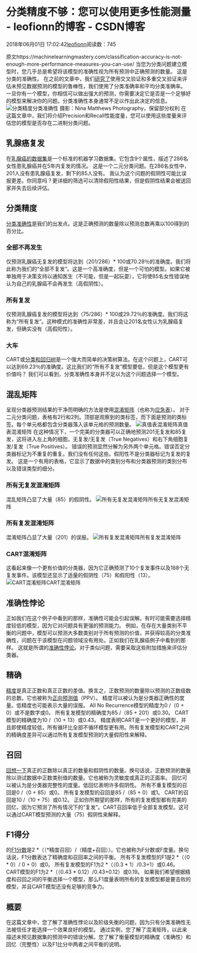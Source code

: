 
# 分类精度不够：您可以使用更多性能测量 - leofionn的博客 - CSDN博客


2018年06月01日 17:02:42[leofionn](https://me.csdn.net/qq_36142114)阅读数：745


原文https://machinelearningmastery.com/classification-accuracy-is-not-enough-more-performance-measures-you-can-use/
当您为分类问题建立模型时，您几乎总是希望将该模型的准确性视为所有预测中正确预测的数量。
这是分类的准确性。
在之前的文章中，我们[研究了](http://machinelearningmastery.com/how-to-choose-the-right-test-options-when-evaluating-machine-learning-algorithms/)使用交叉验证和多重交叉验证来评估未预见数据预测的模型的鲁棒性，我们使用了分类准确率和平均分类准确率。
一旦你有一个模型，你相信可以做出强大的预测，你需要决定它是否是一个足够好的模型来解决你的问题。分类准确性本身通常不足以作出此决定的信息。
![分类精度](https://3qeqpr26caki16dnhd19sv6by6v-wpengine.netdna-ssl.com/wp-content/uploads/2014/03/classification-accuracy.jpg)分类准确性
摄影：Nina Matthews Photography，保留部分权利
在这篇文章中，我们将介绍Precision和Recall性能度量，您可以使用这些度量来评估您的模型是否存在二进制分类问题。
## 乳腺癌复发
在[乳腺癌的数据集](http://archive.ics.uci.edu/ml/datasets/Breast+Cancer)是一个标准的机器学习数据集。它包含9个属性，描述了286名女性患乳腺癌并在5年内复发的情况。
这是一个二元分类问题。在286名女性中，201人没有患乳腺癌复发，剩下的85人没有。
我认为这个问题的假阴性可能比误报更差。你同意吗？更详细的筛选可以清除假阳性结果，但是假阴性结果会被送回家并失去后续评估。
## 分类精度
[分类准确性](http://en.wikipedia.org/wiki/Accuracy_and_precision)是我们的出发点。这是正确预测的数量除以预测总数再乘以100得到的百分比。
### 全部不再发生
仅预测乳腺癌无复发的模型将达到（201/286）* 100或70.28％的准确度。我们将此称为我们的“全部不复发”。这是一个高准确度，但是一个可怕的模型。如果它被单独用于决策支持以通知医生（不可能，但是一起玩耍），它将使85名女性错误地认为自己的乳腺癌不会再发生（高假阴性）。
### 所有复发
仅预测乳腺癌复发的模型将达到（75/286）* 100或29.72％的准确度。我们将这称为“所有复发”。这种模式的准确性非常差，并且会让201名女性认为乳腺癌复发，但确实没有（高假阳性）。
### 大车
CART或[分类和回归树](http://en.wikipedia.org/wiki/Predictive_analytics#Classification_and_regression_trees)是一个强大而简单的决策树算法。在这个问题上，CART可以达到69.23％的准确度。这比我们的“所有不复发”模型要低，但是这个模型更有价值吗？
我们可以看到，分类准确性本身并不足以为这个问题选择一个模型。
## 混乱矩阵
呈现分类器预测结果的干净而明确的方法是使用[混淆矩阵](http://en.wikipedia.org/wiki/Table_of_confusion#Table_of_confusion)（也称为[应急表](http://en.wikipedia.org/wiki/Contingency_table)）。
对于二元分类问题，表格有2行和2列。顶部是观察到的类标签，而下面是预测的类标签。每个单元格都包含分类器落入该单元格的预测数量。
![真值表混淆矩阵](https://3qeqpr26caki16dnhd19sv6by6v-wpengine.netdna-ssl.com/wp-content/uploads/2014/03/truth_table.png)真值表混淆矩阵
在这种情况下，一个完美的分类器可以正确地预测201无复发和85复发，这将进入左上角的细胞，无复发/无复发（True Negatives）和右下角细胞复发/复发（True Positives）。
错误的预测显然分解为另外两个单元格。错误否定分类器标记为不重复的重复。我们没有任何这些。假阳性不是分类器标记为复发的复发。
这是一个有用的表格，它显示了数据中的类别分布和分类器预测的类别分布以及错误类型的细分。
### 所有无复发混淆矩阵
混乱矩阵凸显了大量（85）的假阴性。
![所有无复发混淆矩阵](https://3qeqpr26caki16dnhd19sv6by6v-wpengine.netdna-ssl.com/wp-content/uploads/2014/03/no_recurrence_confusion_matrix.png)所有无复发混淆矩阵

### 所有复发混淆矩阵
混淆矩阵凸显了大量（201）的误报。
![所有复发混淆矩阵](https://3qeqpr26caki16dnhd19sv6by6v-wpengine.netdna-ssl.com/wp-content/uploads/2014/03/recurrence_confusion_matrix.png)所有复发混淆矩阵

### CART混淆矩阵
这看起来像一个更有价值的分类器，因为它正确预测了10个复发事件以及188个无复发事件。该模型还显示了适量的假阴性（75）和假阳性（13）。
![CART混淆矩阵](https://3qeqpr26caki16dnhd19sv6by6v-wpengine.netdna-ssl.com/wp-content/uploads/2014/03/cart_confusion_matrix.png)CART混淆矩阵

## 准确性悖论
正如我们在这个例子中看到的那样，准确性可能会引起误解。有时可能需要选择精度较低的模型，因为它对问题具有更强的预测能力。
例如，在存在大量类别不平衡的问题中，模型可以预测大多数类别对于所有预测的价值，并获得较高的分类准确性，问题在于该模型在问题领域没有用处。正如我们在乳腺癌例子中看到的那样。
这就是所谓的[准确性悖论](http://en.wikipedia.org/wiki/Accuracy_paradox)。对于类似问题，需要采取这些附加措施来评估分类器。
## 精确
[精度](http://en.wikipedia.org/wiki/Information_retrieval#Precision)是真正正数和真正正数的差值。换言之，正数预测的数量除以预测的正数级数的总数。它也被称为[正向预测值](http://en.wikipedia.org/wiki/Positive_predictive_value)（PPV）。
精度可以被认为是分类器正确性的度量。低精度也可能表示大量的误报。
All No Recurrence模型的精度为0 /（0 + 0）或不是数字或0。
所有复发模型的精确度为85 /（85 + 201）或0.30。
CART模型的精确度为10 /（10 + 13）或0.43。
精度表明CART是一个更好的模型，并且即使精度较低，所有循环比全部不循环模型更有用。所有复发模型和CART之间的精确度差异可以通过所有复发模型预测的大量假阳性来解释。
## 召回
[回想一下](http://en.wikipedia.org/wiki/Information_retrieval#Recall)真正的正数除以真正的数量和假阴性的数量。换句话说，正数预测的数量除以测试数据中正数类别值的数量。它也被称为灵敏度或真正的正面率。
回忆可以被认为是分类器完整性的度量。低回忆表明许多假阴性。
所有不重复模型的召回是0 /（0 + 85）或0。
所有复发模型的召回是85 /（85 + 0）或1。
CART的召回是10 /（10 + 75）或0.12。
正如你所期望的那样，所有的复发模型都有完美的回忆，因为它预测了所有情况下的“复发”。CART召回率低于全部复发模型。这可以通过CART模型预测的大量（75）假阴性来解释。
## F1得分
的[F1分数](http://en.wikipedia.org/wiki/F1_score)是2 *（（*精度召回）/（精度+召回））。它也被称为F分数或F度量。换句话说，F1分数表达了精确度和召回率之间的平衡。
所有不复发模型的F1是2 *（（0 * 0）/ 0 + 0）或0。
所有复发模型的F1为2 *（（0.3 * 1）/0.3+1）或0.46。
CART模型的F1为2 *（（0.43 * 0.12）/0.43+0.12）或0.19。
如果我们希望根据精度和召回之间的平衡选择一个模型，那么F1度量表明所有的复发模型都是要击败的模型，并且CART模型还没有足够的竞争力。
## 概要
在这篇文章中，您了解了准确性悖论以及阶级失衡的问题，因为只有分类准确性无法被信任才能选择一个效果良好的模型。
通过实例，您了解了混淆矩阵，以此来描述未预见数据集的预测中的错误分解。您了解了衡量模型的精确度（准确性）和回忆（完整性）以及F1比分中两者之间平衡的说明。

